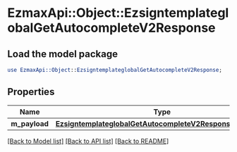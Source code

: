 # EzmaxApi::Object::EzsigntemplateglobalGetAutocompleteV2Response

## Load the model package
```perl
use EzmaxApi::Object::EzsigntemplateglobalGetAutocompleteV2Response;
```

## Properties
Name | Type | Description | Notes
------------ | ------------- | ------------- | -------------
**m_payload** | [**EzsigntemplateglobalGetAutocompleteV2ResponseMPayload**](EzsigntemplateglobalGetAutocompleteV2ResponseMPayload.md) |  | 

[[Back to Model list]](../README.md#documentation-for-models) [[Back to API list]](../README.md#documentation-for-api-endpoints) [[Back to README]](../README.md)


